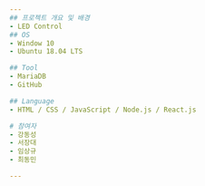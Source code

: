 ```yaml
---
## 프로젝트 개요 및 배경
- LED Control
## OS  
- Window 10 
- Ubuntu 18.04 LTS

## Tool
- MariaDB
- GitHub

## Language
- HTML / CSS / JavaScript / Node.js / React.js

# 참여자 
- 강동성
- 서장대
- 임상규
- 최동민

---
```


    
